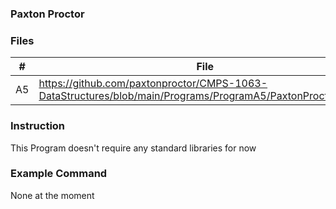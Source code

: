 ### Paxton Proctor

### Files

|   #   | File            | Description                                        |
| :---: | --------------- | -------------------------------------------------- |
|   A5 | https://github.com/paxtonproctor/CMPS-1063-DataStructures/blob/main/Programs/ProgramA5/PaxtonProctorA5.cpp |

### Instruction

This Program doesn't require any standard libraries for now

### Example Command

None at the moment
